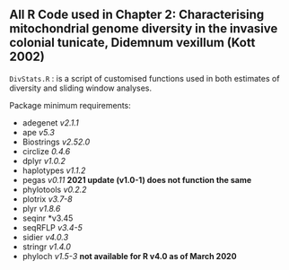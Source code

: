 ## All R Code used in Chapter 2: Characterising mitochondrial genome diversity in the invasive colonial tunicate, Didemnum vexillum (Kott 2002)

`DivStats.R` : is a script of customised functions used in both estimates of diversity and sliding window analyses. 

Package minimum requirements: 

- adegenet *v2.1.1* 
- ape *v5.3*
- Biostrings *v2.52.0* 
- circlize *0.4.6*
- dplyr *v1.0.2*
- haplotypes *v1.1.2*
- pegas *v0.11*   **2021 update (v1.0-1) does not function the same**
- phylotools *v0.2.2*
- plotrix *v3.7-8*
- plyr *v1.8.6*
- seqinr *v3.45
- seqRFLP *v3.4-5*
- sidier *v4.0.3*
- stringr *v1.4.0*
- phyloch  *v1.5-3* **not available for R v4.0 as of March 2020**
